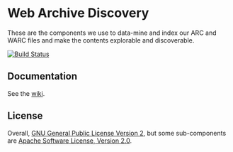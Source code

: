 Web Archive Discovery
=====================

These are the components we use to data-mine and index our ARC and WARC files and make the contents explorable and discoverable.

[![Build Status](https://travis-ci.org/ukwa/webarchive-discovery.png?branch=master)](https://travis-ci.org/ukwa/webarchive-discovery/)

Documentation
-------------

See the [wiki](https://github.com/ukwa/webarchive-discovery/wiki).

License
-------

Overall, [GNU General Public License Version 2](http://www.gnu.org/copyleft/gpl.html), but some sub-components are [Apache Software License, Version 2.0](http://www.apache.org/licenses/LICENSE-2.0.txt).
